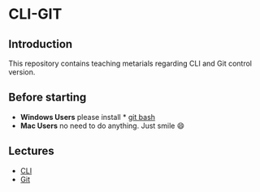 # CLI-GIT
## Introduction
This repository contains teaching metarials regarding CLI and Git control version.
## Before starting
-  **Windows Users**  please install  * [git bash](https://git-scm.com/downloads )
- **Mac Users** no need to do anything. Just smile  :smile:
## Lectures
- [CLI]()
- [Git ]()
